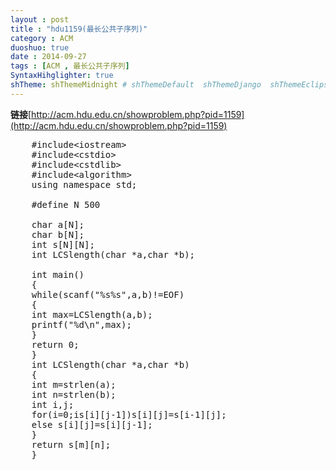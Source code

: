```yaml
---
layout : post
title : "hdu1159(最长公共子序列)"
category : ACM
duoshuo: true
date : 2014-09-27
tags : [ACM , 最长公共子序列]
SyntaxHihglighter: true
shTheme: shThemeMidnight # shThemeDefault  shThemeDjango  shThemeEclipse  shThemeEmacs  shThemeFadeToGrey  shThemeMidnight  shThemeRDark
---
```


**链接**[http://acm.hdu.edu.cn/showproblem.php?pid=1159](http://acm.hdu.edu.cn/showproblem.php?pid=1159)

<!-- more -->

<pre class="brush: c; ">
	#include&lt;iostream&gt;
	#include&lt;cstdio&gt;
	#include&lt;cstdlib&gt;
	#include&lt;algorithm&gt;
	using namespace std;

	#define N 500

	char a[N];
	char b[N];
	int s[N][N];
	int LCSlength(char *a,char *b);
	
	int main()
	{
	while(scanf("%s%s",a,b)!=EOF)
	{
	int max=LCSlength(a,b);
	printf("%d\n",max);
	}
	return 0;
	}
	int LCSlength(char *a,char *b)
	{
	int m=strlen(a);
	int n=strlen(b);
	int i,j;
	for(i=0;i<N;i++)
	{
	s[i][0]=0;
	s[0][i]=0;
	}
	for(i=1;i<=m;i++)
	for(j=1;j<=n;j++)
	{
	if(a[i-1]==b[j-1])s[i][j]=s[i-1][j-1]+1;
	else if(s[i-1][j]>s[i][j-1])s[i][j]=s[i-1][j];
	else s[i][j]=s[i][j-1];
	}
	return s[m][n];
	}
</pre>

